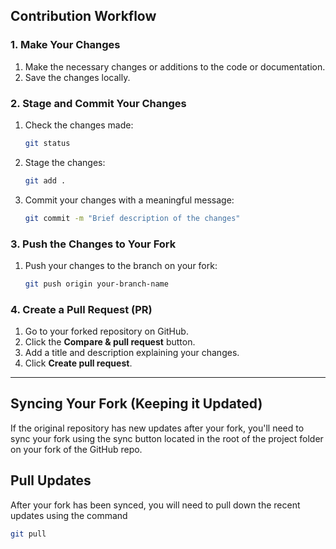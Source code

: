 ## Contribution Workflow

### 1. **Make Your Changes**
1. Make the necessary changes or additions to the code or documentation.
2. Save the changes locally.

### 2. **Stage and Commit Your Changes**
1. Check the changes made:
   ```bash
   git status
   ```

2. Stage the changes:
   ```bash
   git add .
   ```

3. Commit your changes with a meaningful message:
   ```bash
   git commit -m "Brief description of the changes"
   ```

### 3. **Push the Changes to Your Fork**
1. Push your changes to the branch on your fork:
   ```bash
   git push origin your-branch-name
   ```

### 4. **Create a Pull Request (PR)**
1. Go to your forked repository on GitHub.
2. Click the **Compare & pull request** button.
3. Add a title and description explaining your changes.
4. Click **Create pull request**.

---

## Syncing Your Fork (Keeping it Updated)

If the original repository has new updates after your fork, you'll need to sync your fork using the sync button located in the root of the project folder on your fork of the GitHub repo.

## Pull Updates

After your fork has been synced, you will need to pull down the recent updates using the command

```bash
git pull
```
